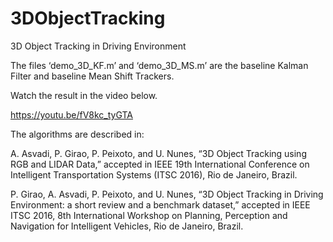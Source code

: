 # 3DObjectTracking
3D Object Tracking in Driving Environment

The files ‘demo_3D_KF.m’ and ‘demo_3D_MS.m’ are the baseline Kalman Filter and baseline Mean Shift Trackers. 

Watch the result in the video below.

https://youtu.be/fV8kc_tyGTA

The algorithms are described in:

A. Asvadi, P. Girao, P. Peixoto, and U. Nunes, “3D Object Tracking using RGB and LIDAR Data,” accepted in IEEE 19th International Conference on Intelligent Transportation Systems (ITSC 2016), Rio de Janeiro, Brazil. 

P. Girao, A. Asvadi, P. Peixoto, and U. Nunes, “3D Object Tracking in Driving Environment: a short review and a benchmark dataset,” accepted in IEEE ITSC 2016, 8th International Workshop on Planning, Perception and Navigation for Intelligent Vehicles, Rio de Janeiro, Brazil.


